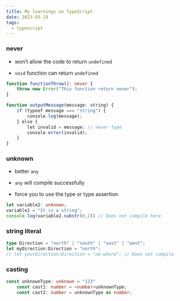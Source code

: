 ```yaml
---
title: My learnings on TypeScript
date: 2023-03-19
tags:
  - typescript
---
```


### never

- won’t allow the code to return `undefined`

- `void` function can return `undefined`

```typescript
function functionThrow(): never {
    throw new Error("This function return never");
}
```

```typescript
function outputMessage(message: string) {
    if (typeof message === "string") {
        console.log(message);
    } else {
        let invalid = message; // never type
        console.error(invalid);
    }
}
```

### unknown

- better `any`

- `any` will compile successfully

- force you to use the type or type assertion

```typescript
let variable2: unknown;
variable2 = "It is a string";
console.log(variable2.substr(0,2)) // Does not compile here
```

### string literal

```typescript
type Direction = "north" | "south" | "east" | "west";
let myDirection:Direction = "north";
// let yourDirection:Direction = "no-where"; // Does not compile
```

### casting

```typescript
const unknownType: unknown = "123"
    const cast1: number = <number>unknownType;
    const cast2: number = unknownType as number;
```

